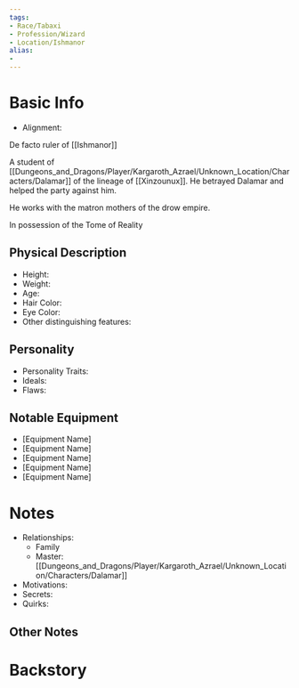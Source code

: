 ```yaml
---
tags:
- Race/Tabaxi
- Profession/Wizard
- Location/Ishmanor
alias:
- 
---
```

# Basic Info
- Alignment: 

De facto ruler of [[Ishmanor]]

A student of [[Dungeons_and_Dragons/Player/Kargaroth_Azrael/Unknown_Location/Characters/Dalamar]] of the lineage of [[Xinzounux]]. He betrayed Dalamar and helped the party against him. 

He works with the matron mothers of the drow empire. 

In possession of the Tome of Reality

## Physical Description
- Height: 
- Weight: 
- Age: 
- Hair Color: 
- Eye Color: 
- Other distinguishing features: 

## Personality
- Personality Traits: 
- Ideals: 
- Flaws: 

## Notable Equipment
- [Equipment Name]
- [Equipment Name]
- [Equipment Name]
- [Equipment Name]
- [Equipment Name]

# Notes
- Relationships: 
	- Family
	- Master: [[Dungeons_and_Dragons/Player/Kargaroth_Azrael/Unknown_Location/Characters/Dalamar]]
- Motivations: 
- Secrets: 
- Quirks: 

## Other Notes


# Backstory
